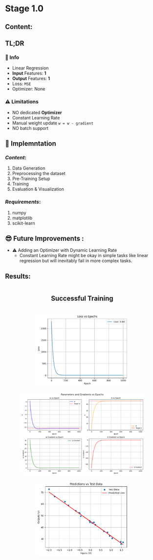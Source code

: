 # Stage 1.0


## Content:


## TL;DR

### 📘 Info

- Linear Regression
- **Input** Features: **1**
- **Output** Features: **1**
- Loss: `MSE`
- Optimizer: None

### ⚠️ Limitations

- NO dedicated **Optimizer**
- Constant Learning Rate
- Manual weight update `w = w - gradient`
- NO batch support

## 🔧 Implemntation

### _Content_:

1. Data Generation
2. Preprocessing the dataset
3. Pre-Training Setup
4. Training
5. Evaluation & Visualization
 
### _Requirements_:

1. numpy
2. matplotlib
3. scikit-learn

## 😎 Future Improvements :

- ⚠️ Adding an Optimizer with Dynamic Learning Rate  
    - Constant Learning Rate might be okay in simple tasks like linear regression but will inevitably fail in more complex tasks.


## Results:

<div style="width:100%; display:flex; flex-direction:column; align-items:center; gap:20px;">

<h2>Successful Training</h2>

<img src='./img/chart-1.png' style='width:60%' alt='Loss vs Epoch'>

<img src='./img/chart-2.png' style='width:80%' alt='Parameters and Gradients vs Epoch'>

<img src='./img/chart-3.png' style='width:60%' alt='Predictions on Test Data'>

</div>
